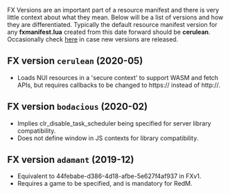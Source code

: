 FX Versions are an important part of a resource manifest and there is very little context about what they mean. Below will be a list of versions and how they are differentiated. Typically the default resource manifest version for any **fxmanifest.lua** created from this date forward should be **cerulean**. Occasionally check [here](https://docs.fivem.net/docs/scripting-reference/resource-manifest/resource-manifest/#fxv2-versions) in case new versions are released.

## FX version `cerulean` (2020-05)
- Loads NUI resources in a 'secure context' to support WASM and fetch APIs, but requires callbacks to be changed to https:// instead of http://.

## FX version `bodacious` (2020-02)
- Implies clr_disable_task_scheduler being specified for server library compatibility.
- Does not define window in JS contexts for library compatibility.

## FX version `adamant` (2019-12)
- Equivalent to 44febabe-d386-4d18-afbe-5e627f4af937 in FXv1.
- Requires a game to be specified, and is mandatory for RedM.
